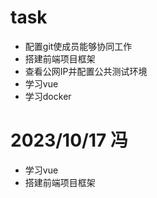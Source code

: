# task
- 配置git使成员能够协同工作
- 搭建前端项目框架
- 查看公网IP并配置公共测试环境
- 学习vue
- 学习docker

# 2023/10/17 冯
- 学习vue
- 搭建前端项目框架